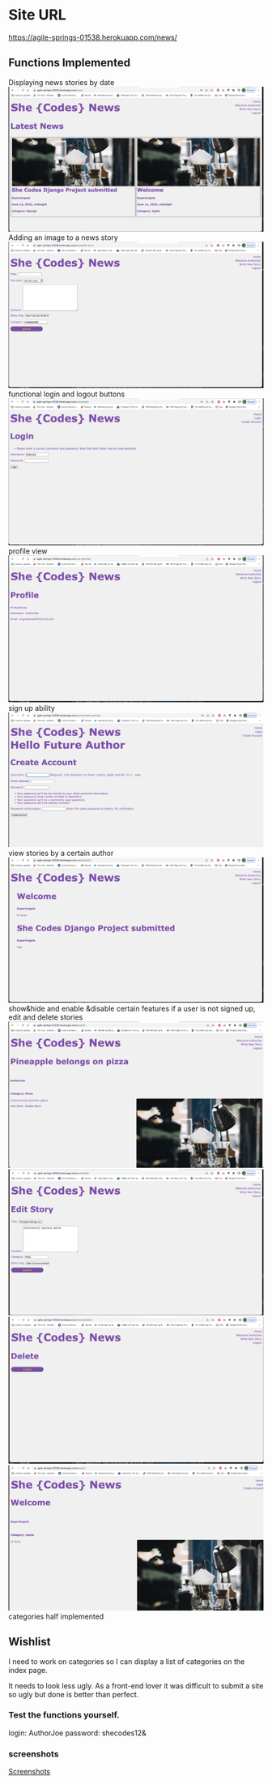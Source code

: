 # Site URL
https://agile-springs-01538.herokuapp.com/news/

## Functions Implemented 
Displaying news stories by date
![News story by date](/screenshots/news%20page%20after%20login.png)
Adding an image to a news story
![image to a news news](/screenshots/write%20story.png)
functional login and logout buttons
![login logout](/screenshots/login.png)
 profile view
![account](/screenshots/profile%20page.png) 
sign up ability
![sign up](/screenshots/Create%20Account.png)
view stories by a certain author
![author view](/screenshots/author%20view.png)
show&hide and enable &disable certain features if a user is not signed up, 
edit and delete stories
![edit](/screenshots/edit%20delete%20when%20logged%20in.png)
![edit](/screenshots/edit%20story.png)
![delete](/screenshots/delete%20story.png)
![edit delete missing](/screenshots/story%20view%20no%20edit%20when%20no%20logged%20in.png)
categories half implemented

## Wishlist
I need to work on categories so I can display a list of categories on the index page. 

It needs to look less ugly. As a front-end lover it was difficult to submit a site so ugly but done is better than perfect.

### Test the functions yourself.
login: AuthorJoe
password: shecodes12&

### screenshots
[Screenshots](/screenshots/)